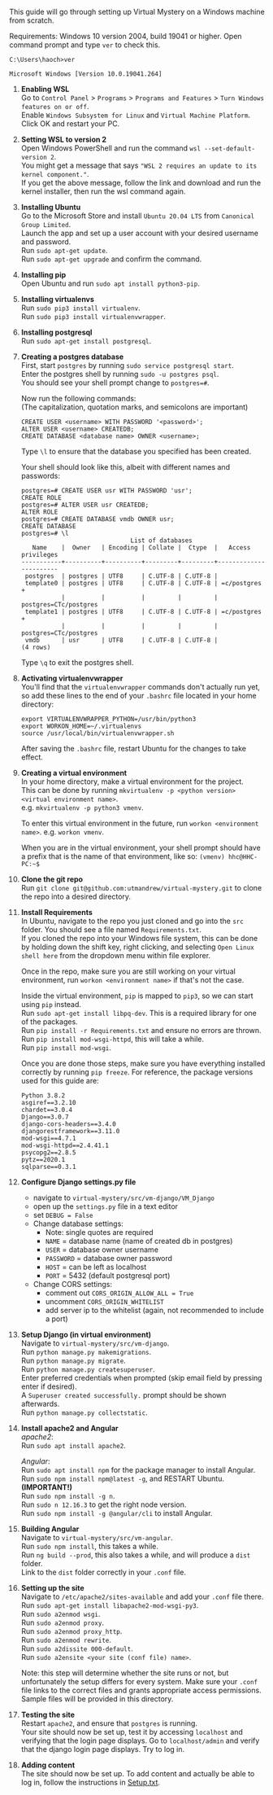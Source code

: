 This guide will go through setting up Virtual Mystery on a Windows machine from scratch.

Requirements:
    Windows 10 version 2004, build 19041 or higher.
    Open command prompt and type `ver` to check this.

    C:\Users\haoch>ver

    Microsoft Windows [Version 10.0.19041.264]

1. **Enabling WSL**\
     Go to `Control Panel` > `Programs` > `Programs and Features` > `Turn Windows features on or off`.\
     Enable `Windows Subsystem for Linux` and `Virtual Machine Platform`.\
     Click OK and restart your PC.

2. **Setting WSL to version 2**\
     Open Windows PowerShell and run the command `wsl --set-default-version 2`.\
     You might get a message that says `"WSL 2 requires an update to its kernel component."`.\
     If you get the above message, follow the link and download and run the kernel installer,
     then run the wsl command again.

3. **Installing Ubuntu**\
     Go to the Microsoft Store and install `Ubuntu 20.04 LTS` from `Canonical Group Limited`.\
     Launch the app and set up a user account with your desired username and password.\
     Run `sudo apt-get update`.\
     Run `sudo apt-get upgrade` and confirm the command.

4. **Installing pip**\
     Open Ubuntu and run `sudo apt install python3-pip`.

5. **Installing virtualenvs**\
     Run `sudo pip3 install virtualenv`.\
     Run `sudo pip3 install virtualenvwrapper`.

6. **Installing postgresql**\
     Run `sudo apt-get install postgresql`.

7. **Creating a postgres database**\
     First, start `postgres` by running `sudo service postgresql start`.\
     Enter the postgres shell by running `sudo -u postgres psql`.\
     You should see your shell prompt change to `postgres=#`.

     Now run the following commands:\
     (The capitalization, quotation marks, and semicolons are important)

     ```
     CREATE USER <username> WITH PASSWORD '<password>';
     ALTER USER <username> CREATEDB;
     CREATE DATABASE <database name> OWNER <username>;
     ```

     Type `\l` to ensure that the database you specified has been created.

     Your shell should look like this, albeit with different names and passwords:
     ```
     postgres=# CREATE USER usr WITH PASSWORD 'usr';
     CREATE ROLE
     postgres=# ALTER USER usr CREATEDB;
     ALTER ROLE
     postgres=# CREATE DATABASE vmdb OWNER usr;
     CREATE DATABASE
     postgres=# \l
                                   List of databases
        Name    |  Owner   | Encoding | Collate |  Ctype  |   Access privileges
     -----------+----------+----------+---------+---------+-----------------------
      postgres  | postgres | UTF8     | C.UTF-8 | C.UTF-8 |
      template0 | postgres | UTF8     | C.UTF-8 | C.UTF-8 | =c/postgres          +
                |          |          |         |         | postgres=CTc/postgres
      template1 | postgres | UTF8     | C.UTF-8 | C.UTF-8 | =c/postgres          +
                |          |          |         |         | postgres=CTc/postgres
      vmdb      | usr      | UTF8     | C.UTF-8 | C.UTF-8 |
     (4 rows)
     ```

     Type `\q` to exit the postgres shell.

8. **Activating virtualenvwrapper**\
     You'll find that the `virtualenvwrapper` commands don't actually run yet,
     so add these lines to the end of your `.bashrc` file located in your home directory:

     ```
     export VIRTUALENVWRAPPER_PYTHON=/usr/bin/python3
     export WORKON_HOME=~/.virtualenvs
     source /usr/local/bin/virtualenvwrapper.sh
     ```

     After saving the `.bashrc` file, restart Ubuntu for the changes to take effect.

9. **Creating a virtual environment**\
     In your home directory, make a virtual environment for the project.\
     This can be done by running `mkvirtualenv -p <python version> <virtual environment name>`.\
     e.g. `mkvirtualenv -p python3 vmenv`.

     To enter this virtual environment in the future, run `workon <environment name>`.
     e.g. `workon vmenv`.

     When you are in the virtual environment, your shell prompt should
     have a prefix that is the name of that environment, like so:
     `(vmenv) hhc@HHC-PC:~$`

10. **Clone the git repo**\
     Run `git clone git@github.com:utmandrew/virtual-mystery.git` to clone the repo into
     a desired directory.

11. **Install Requirements**\
     In Ubuntu, navigate to the repo you just cloned and go into the `src` folder.
     You should see a file named `Requirements.txt`.\
     If you cloned the repo into your Windows file system, this can be done by
     holding down the shift key, right clicking, and selecting `Open Linux shell here`
     from the dropdown menu within file explorer.

     Once in the repo, make sure you are still working on your virtual environment,
     run `workon <environment name>` if that's not the case.

     Inside the virtual environment, `pip` is mapped to `pip3`, so we can start using `pip` instead.\
     Run `sudo apt-get install libpq-dev`. This is a required library for one of the packages.\
     Run `pip install -r Requirements.txt` and ensure no errors are thrown.\
     Run `pip install mod-wsgi-httpd`, this will take a while.\
     Run `pip install mod-wsgi`.

     Once you are done those steps, make sure you have everything installed correctly by
     running `pip freeze`.
     For reference, the package versions used for this guide are:
     ```
     Python 3.8.2
     asgiref==3.2.10
     chardet==3.0.4
     Django==3.0.7
     django-cors-headers==3.4.0
     djangorestframework==3.11.0
     mod-wsgi==4.7.1
     mod-wsgi-httpd==2.4.41.1
     psycopg2==2.8.5
     pytz==2020.1
     sqlparse==0.3.1
     ```

12. **Configure Django settings.py file**
     - navigate to `virtual-mystery/src/vm-django/VM_Django`
     - open up the `settings.py` file in a text editor
     - set `DEBUG = False`
     - Change database settings:
        - Note: single quotes are required
        - `NAME` = database name (name of created db in postgres)
        - `USER` = database owner username
        - `PASSWORD` = database owner password
        - `HOST` = can be left as localhost
        - `PORT` = 5432 (default postgresql port)
     - Change CORS settings:
        - comment out `CORS_ORIGIN_ALLOW_ALL = True`
        - uncomment `CORS_ORIGIN_WHITELIST`
        - add server ip to the whitelist (again, not recommended to include a port)

13. **Setup Django (in virtual environment)**\
     Navigate to `virtual-mystery/src/vm-django`.\
     Run `python manage.py makemigrations`.\
     Run `python manage.py migrate`.\
     Run `python manage.py createsuperuser`.\
     Enter preferred credentials when prompted (skip email field by pressing enter if desired).\
     A `Superuser created successfully.` prompt should be shown afterwards.\
     Run `python manage.py collectstatic`.

14. **Install apache2 and Angular**\
     *apache2*:\
     Run `sudo apt install apache2`.

     *Angular*:\
     Run `sudo apt install npm` for the package manager to install Angular.\
     Run `sudo npm install npm@latest -g`, and RESTART Ubuntu. **(IMPORTANT!)**\
     Run `sudo npm install -g n`.\
     Run `sudo n 12.16.3` to get the right node version.\
     Run `sudo npm install -g @angular/cli` to install Angular.

15. **Building Angular**\
     Navigate to `virtual-mystery/src/vm-angular`.\
     Run `sudo npm install`, this takes a while.\
     Run `ng build --prod`, this also takes a while, and will produce a `dist` folder.\
     Link to the `dist` folder correctly in your `.conf` file.

16. **Setting up the site**\
     Navigate to `/etc/apache2/sites-available` and add your `.conf` file there.\
     Run `sudo apt-get install libapache2-mod-wsgi-py3`.\
     Run `sudo a2enmod wsgi`.\
     Run `sudo a2enmod proxy`.\
     Run `sudo a2enmod proxy_http`.\
     Run `sudo a2enmod rewrite`.\
     Run `sudo a2dissite 000-default`.\
     Run `sudo a2ensite <your site (conf file) name>`.

     Note: this step will determine whether the site runs or not, but unfortunately
     the setup differs for every system. Make sure your `.conf` file links to the correct
     files and grants appropriate access permissions. Sample files will be provided in this directory.

17. **Testing the site**\
     Restart `apache2`, and ensure that `postgres` is running.\
     Your site should now be set up, test it by accessing `localhost` and
     verifying that the login page displays. Go to `localhost/admin` and verify
     that the django login page displays. Try to log in.

18. **Adding content**\
     The site should now be set up. To add content and actually be able to log in, follow the instructions
     in [Setup.txt](https://github.com/utmandrew/virtual-mystery/blob/master/docs/Setup.txt "Setup documentation").
